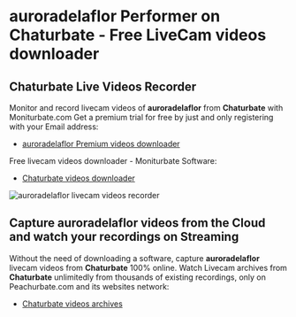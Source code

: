 # auroradelaflor Performer on Chaturbate - Free LiveCam videos downloader

## Chaturbate Live Videos Recorder

Monitor and record livecam videos of **auroradelaflor** from **Chaturbate** with Moniturbate.com
Get a premium trial for free by just and only registering with your Email address:
* [auroradelaflor Premium videos downloader](https://moniturbate.com/request-demo-licence-key.html)

Free livecam videos downloader - Moniturbate Software:
* [Chaturbate videos downloader](https://moniturbate.com/moniturbate-download-software.html)

![auroradelaflor livecam videos recorder](https://peachurnet.com/templates/moniturbate-software.png)


## Capture auroradelaflor videos from the Cloud and watch your recordings on Streaming

Without the need of downloading a software, capture **auroradelaflor** livecam videos from **Chaturbate** 100% online.
Watch Livecam archives from **Chaturbate** unlimitedly from thousands of existing recordings, only on Peachurbate.com and its websites network:
* [Chaturbate videos archives](https://peachurnet.com/)